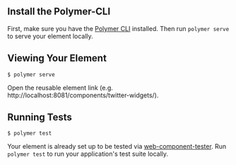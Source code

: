 ## Install the Polymer-CLI

First, make sure you have the [Polymer CLI](https://www.npmjs.com/package/polymer-cli) installed. Then run `polymer serve` to serve your element locally.

## Viewing Your Element

```
$ polymer serve
```

Open the reusable element link (e.g. http://localhost:8081/components/twitter-widgets/).

## Running Tests

```
$ polymer test
```

Your element is already set up to be tested via [web-component-tester](https://github.com/Polymer/web-component-tester). Run `polymer test` to run your application's test suite locally.
